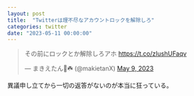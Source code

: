 ```yaml
---
layout: post
title:  "Twitterは理不尽なアカウントロックを解除しろ"
categories: twitter
date: "2023-05-11 00:00:00"
---
```


<blockquote class="twitter-tweet tw-align-center"><p lang="ja" dir="ltr">その前にロックとか解除しろアホ <a href="https://t.co/zIushUFaqv">https://t.co/zIushUFaqv</a></p>&mdash; まきえたん🥦☘️ (@makietanX) <a href="https://twitter.com/makietanX/status/1655761421102358528?ref_src=twsrc%5Etfw">May 9, 2023</a></blockquote> <script async src="https://platform.twitter.com/widgets.js" charset="utf-8"></script>

異議申し立てから一切の返答がないのが本当に狂っている。
